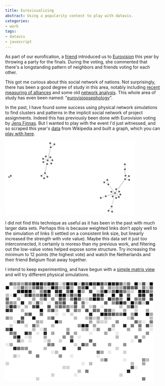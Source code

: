 ```yaml
---
title: Eurovisualizing
abstract: Using a popularity contest to play with datavis.
categories:
- work
tags:
- datavis
- javascript
---
```


As part of our eurofication, a [friend][jo] introduced us to [Eurovision][] this year by throwing a party for the finals. During the voting, she commented that there's a longstanding pattern of neighbors and friends voting for each other.

[jo]: http://joszczepanska.info/
[eurovision]: http://www.eurovision.tv/

This got me curious about this social network of nations. Not surprisingly, there has been a good degree of study in this area, notably including [recent measuring of alliances][allies] and some old [network analysis][social]. This whole area of study has even been named: "[eurovisiopsephology][ology]".

[allies]: http://arxiv.org/abs/1301.2995
[social]: http://members.ozemail.com.au/~dekker@ozemail.com.au/Connections07.pdf
[ology]: http://jasss.soc.surrey.ac.uk/9/2/1.html

In the past, I have found some success using physical network simulations to find clusters and patterns in the implicit social network of project assignments. Indeed this has previously been done with Eurovision voting by [Jens Finnas][jens]. But I wanted to play with the event I'd just witnessed, and so scraped this year's [data][] from Wikipedia and built a graph, which you can [play with here][network].

[![network screenshot](network.png)][network]

[jens]: http://jensfinnas.com/dataist/eurovision.html
[data]: http://en.wikipedia.org/wiki/Eurovision_Song_Contest_2013#Final_2

[network]: /projects/eurovision-2013/network.html

I did not find this technique as useful as it has been in the past with much larger data sets. Perhaps this is because weighted links don't apply well to the simulation of links (I settled on a consistent link size, but linearly increased the strength with vote value). Maybe this data set it just too interconnected, it certainly is moreso than my previous work, and filtering out the low-value votes helped expose some structure. Try increasing the minimum to 12 points (the highest vote) and watch the Netherlands and their friend Belgium float away together.

I intend to keep experimenting, and have begun with a [simple matrix view][matrix] and will try different physical simulations.

[![matrix screenshot](matrix.png)][matrix]

[matrix]: /projects/eurovision-2013/matrix.html

